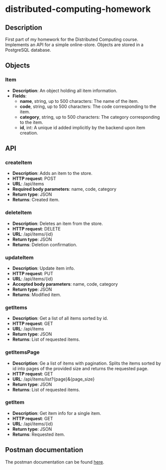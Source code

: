 # distributed-computing-homework

## Description 
First part of my homework for the Distributed Computing course.
Implements an API for a simple online-store.
Objects are stored in a PostgreSQL database.

## Objects

### Item
* **Description**: An object holding all item information. 
* **Fields**: 
  * **name**, string, up to 500 characters: The name of the item.
  * **code**, string, up to 500 characters: The code corresponding to the item.
  * **category**, string, up to 500 characters: The category corresponding to the item.
  * **id**, int: A unique id added implicitly by the backend upon item creation.

## API

### createItem
* **Description**: Adds an item to the store.
* **HTTP request**: POST
* **URL**: /api/items
* **Required body parameters**: name, code, category
* **Return type**: JSON
* **Returns**: Created item.

### deleteItem
* **Description**: Deletes an item from the store.
* **HTTP request**: DELETE
* **URL**: /api/items/{id}
* **Return type**: JSON
* **Returns**: Deletion confirmation.

### updateItem
* **Description**: Update item info.
* **HTTP request**: PUT
* **URL**: /api/items/{id}
* **Accepted body parameters**: name, code, category
* **Return type**: JSON
* **Returns**: Modified item.

### getItems
* **Description**: Get a list of all items sorted by id.
* **HTTP request**: GET
* **URL**: /api/items
* **Return type**: JSON
* **Returns**: List of requested items.

### getItemsPage
* **Description**: Ge a list of items with pagination. Splits the items sorted by id into pages of the provided size and returns the requested page. 
* **HTTP request**: GET
* **URL**: /api/items/list?{page}&{page_size}
* **Return type**: JSON
* **Returns**: List of requested items.

### getItem
* **Description**: Get item info for a single item.
* **HTTP request**: GET
* **URL**: /api/items/{id}
* **Return type**: JSON
* **Returns**: Requested item.

## Postman documentation

The postman documentation can be found [here](https://documenter.getpostman.com/view/2187543/SzRxUpvr).
